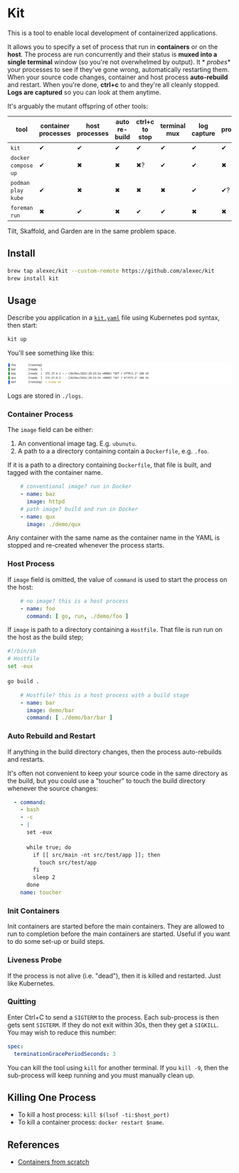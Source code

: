 # Kit

This is a tool to enable local development of containerized applications.

It allows you to specify a set of process that run in **containers** or on the **host**. The process are run
concurrently and their status is **muxed into a single terminal** window (so you're not overwhelmed by output). It *
*probes** your processes to see if they've gone wrong, automatically restarting them. When your source code changes,
container and host process **auto-rebuild** and restart. When you're done, **ctrl+c** to
and they're all cleanly stopped. **Logs are captured** so you can look at them anytime.

It's arguably the mutant offspring of other tools:

| tool                | container processes | host processes | auto re-build | ctrl+c to stop | terminal mux | log capture | probes |
|---------------------|---------------------|----------------|---------------|----------------|--------------|-------------|--------|
| `kit`               | ✔                   | ✔              | ✔             | ✔              | ✔            | ✔           | ✔      |
| `docker compose up` | ✔                   | ✖              | ✖             | ✖?             | ✔            | ✔           | ✖      |
| `podman play kube`  | ✔                   | ✖              | ✖             | ✖              | ✖            | ✔           | ✔?     |
| `foreman run`       | ✖                   | ✔              | ✖             | ✔              | ✔            | ✖           | ✖      |

Tilt, Skaffold, and Garden are in the same problem space.

## Install

```bash
brew tap alexec/kit --custom-remote https://github.com/alexec/kit
brew install kit
```

## Usage

Describe you application in a [`kit.yaml`](kit.yaml) file using Kubernetes pod syntax, then start:

```bash
kit up
```

You'll see something like this:

![screenshot](screenshot.png)

Logs are stored in `./logs`.

### Container Process

The `image` field can be either:

1. An conventional image tag. E.g. `ubunutu`.
2. A path to a a directory containing contain a `Dockerfile`, e.g. `.foo`.

If it is a path to a directory containing `Dockerfile`, that file is built, and tagged with the container name.

```yaml
    # conventional image? run in Docker
    - name: baz
      image: httpd
    # path image? build and run in Docker
    - name: qux
      image: ./demo/qux
```

Any container with the same name as the container name in the YAML is stopped and re-created whenever the process
starts.

### Host Process

If `image` field is omitted, the value of `command` is used to start the process on the host:

```yaml
    # no image? this is a host process
    - name: foo
      command: [ go, run, ./demo/foo ]
```

If `image` is path to a directory containing a `Hostfile`. That file is run run on the host as the build step;

```bash
#!/bin/sh
# Hostfile
set -eux

go build .
```

```yaml
    # Hostfile? this is a host process with a build stage
    - name: bar
      image: demo/bar
      command: [ ./demo/bar/bar ]
```

### Auto Rebuild and Restart

If anything in the build directory changes, then the process auto-rebuilds and restarts.

It's often not convenient to keep your source code in the same directory as the build, but you could use a "toucher" to
touch the build directory whenever the source changes:

```yaml
  - command:
    - bash
    - -c
    - |
      set -eux

      while true; do
        if [[ src/main -nt src/test/app ]]; then
          touch src/test/app
        fi
        sleep 2
      done
    name: toucher
```

### Init Containers

Init containers are started before the main containers. They are allowed to run to completion before the main containers
are started. Useful if you want to do some set-up or build steps.

### Liveness Probe

If the process is not alive (i.e. "dead"), then it is killed and restarted. Just like Kubernetes.

### Quitting

Enter Ctrl+C to send a `SIGTERM` to the process. Each sub-process is then gets sent `SIGTERM`. If they do not exit
within 30s, then they get a `SIGKILL`. You may wish to reduce this number:

```yaml
spec:
  terminationGracePeriodSeconds: 3
```

You can kill the tool using `kill` for another terminal. If you `kill -9`, then the sub-process will keep
running and you must manually clean up.

## Killing One Process

* To kill a host process: `kill $(lsof -ti:$host_port)`
* To kill a container process: `docker restart $name`.

## References

- [Containers from scratch](https://medium.com/@ssttehrani/containers-from-scratch-with-golang-5276576f9909)
